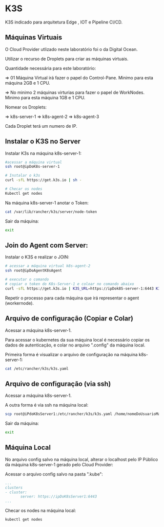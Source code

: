 # K3S

K3S indicado para arquitetura Edge , IOT e Pipeline CI/CD.


## Máquinas Virtuais

O Cloud Provider utlizado neste laboratório foi o da Digital Ocean.

Utilizar o recurso de Droplets para criar as máquinas virtuais.

Quantidade necessária para este laboratório:

=> 01 Máquina Virtual irá fazer o papel do Control-Pane.
Minimo para esta máquina 2GB e 1 CPU.

=> No minimo 2 máquinas virturias para fazer o papel de WorkNodes.
Minimo para esta máquina 1GB e 1 CPU.

Nomear os Droplets:

=> k8s-server-1
=> k8s-agent-2
=> k8s-agent-3

Cada Droplet terá um numero de IP.


## Instalar o K3S no Server

Instalar K3s na máquina k8s-server-1:
``` bash
#acessar a máquina virtual
ssh root@ipDoK8s-server-1

# Instalar o k3s
curl -sfL https://get.k3s.io | sh -

# Checar os nodes
Kubectl get nodes
```

Na máquina k8s-server-1 anotar o Token:
``` bash
cat /var/lib/rancher/k3s/server/node-token
```

Sair da máquina:

``` bash
exit
``` 

## Join do Agent com Server:


Instalar o K3S e realizar o JOIN:

``` bash
# acessar a máquina virtual k8s-agent-2
ssh root@ipDoAgentK8sAgent

# executar o comando
# copiar o token do K8s-Server-1 e coloar no comando abaixo
curl -sfL https://get.k3s.io | K3S_URL=https://ipDok8S-server-1:6443 K3S_TOKEN=tokenDoK8s-Server-1 sh -
```

Repetir o processo para cada máquina que irá representar o agent (workernode).


## Arquivo de configuração (Copiar e Colar)

Acessar a máquina k8s-server-1.

Para acessar o kubernetes da sua máquina local é necessário copiar os dados de autenticação, e colar no arquivo ".config" da máquina local.

Primeira forma é visualizar o arquivo de configuração na máquina k8s-server-1:

``` bash
cat /etc/rancher/k3s/k3s.yaml
```

## Arquivo de configuração (via ssh)

Acessar a máquina k8s-server-1.

A outra forma é via ssh na máquina local:

``` bash
scp root@iPdoK8sServer1:/etc/rancher/k3s/k3s.yaml /home/nomeDoUsuarioMaquinaLocal/.kube/config
```

Sair da máquina:
``` bash
exit
```

## Máquina Local

No arquivo config salvo na máquina local, alterar o localhost pelo IP Público da máquina k8s-server-1 gerado pelo Cloud Provider:


Acessar o arquivo config salvo na pasta ".kube":

``` yaml
...
clusters
- cluster:
       server: https://ipDoK8sServer1:6443
...
```

Checar os nodes na máquina local:
``` bash
kubectl get nodes
```